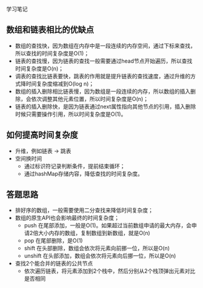 学习笔记

## 数组和链表相比的优缺点
- 数组的查找快，因为数组在内存中是一段连续的内存空间，通过下标来查找，所以查找的时间复杂度是O(1)；
- 链表的查找慢，因为链表的查找一般需要通过head节点开始遍历，所以查找时间复杂度是O(n)；
- 调表的查找比链表要快，跳表的作用就是提升链表的查找速度，通过升维的方式降时间复杂度缩减到O(log n)；
- 数组的插入删除相比链表慢，因为数组是一段连续的内存，所以数组的插入删除，会依次调整其他元素位置，所以时间复杂度是O(n)；
- 链表的插入删除快，是因为链表通过next属性指向其他节点的引用，插入删除时候只需要操作引用，所以时间复杂度是O(1)。

## 如何提高时间复杂度
- 升维，例如链表 -> 跳表
- 空间换时间
  - 通过标识符记录判断条件，提前结束循环；
  - 通过hashMap存储内容，降低查找的时间复杂度。

## 答题思路
- 排好序的数组，一般需要使用二分查找来降低时间复杂度；
- 数组的原生API也会影响最终的时间复杂度；
  - push 在尾部添加，一般是O(1)。如果超过当前数组申请的最大内存，会申请2倍大小内存的数组，复制数组到新数组，就是O(n)
  - pop 在尾部删除，是O(1)
  - shift 在头部删除，数组会依次将元素向前挪一位，所以是O(n)
  - unshift 在头部添加，数组会依次将元素向后挪一位，所以是O(n)
- 查找2个能合并的链表的公共节点
  - 依次遍历链表，将元素添加到2个栈中，然后分别从2个栈顶弹出元素对比是否相同